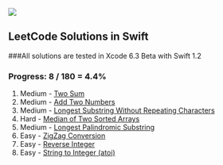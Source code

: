![](http://swiftlang.eu/swift.png)


## LeetCode Solutions in Swift
###All solutions are tested in Xcode 6.3 Beta with Swift 1.2
### Progress: 8 / 180 = 4.4%

1. Medium - [Two Sum](https://oj.leetcode.com/problems/two-sum/) 
2. Medium - [Add Two Numbers](https://oj.leetcode.com/problems/add-two-numbers/) 
3. Medium - [Longest Substring Without Repeating Characters ](https://oj.leetcode.com/problems/longest-substring-without-repeating-characters/)
4. Hard - [Median of Two Sorted Arrays](https://oj.leetcode.com/problems/median-of-two-sorted-arrays/)
5. Medium - [Longest Palindromic Substring](https://oj.leetcode.com/problems/longest-palindromic-substring/)
6. Easy - [ZigZag Conversion](https://oj.leetcode.com/problems/zigzag-conversion/)
7. Easy - [Reverse Integer ](https://oj.leetcode.com/problems/reverse-integer/)
8. Easy - [String to Integer (atoi)](https://oj.leetcode.com/problems/string-to-integer-atoi/)
